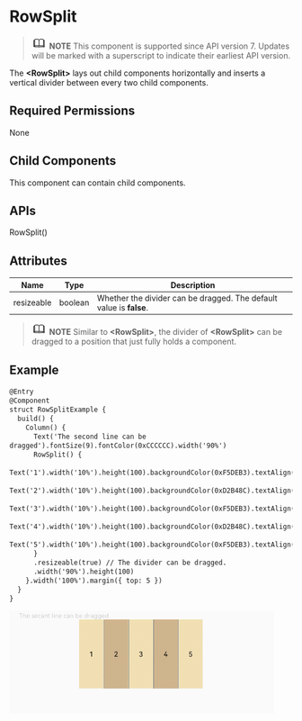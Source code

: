 # RowSplit


> ![icon-note.gif](public_sys-resources/icon-note.gif) **NOTE**
> This component is supported since API version 7. Updates will be marked with a superscript to indicate their earliest API version.


The **&lt;RowSplit&gt;** lays out child components horizontally and inserts a vertical divider between every two child components.


## Required Permissions

None


## Child Components

This component can contain child components.


## APIs

RowSplit()


## Attributes

| Name | Type | Description |
| -------- | -------- | -------- |
| resizeable | boolean | Whether the divider can be dragged. The default value is **false**. |

> ![icon-note.gif](public_sys-resources/icon-note.gif) **NOTE**
> Similar to **&lt;RowSplit&gt;**, the divider of **&lt;RowSplit&gt;** can be dragged to a position that just fully holds a component.


## Example


```
@Entry
@Component
struct RowSplitExample {
  build() {
    Column() {
      Text('The second line can be dragged').fontSize(9).fontColor(0xCCCCCC).width('90%')
      RowSplit() {
        Text('1').width('10%').height(100).backgroundColor(0xF5DEB3).textAlign(TextAlign.Center)
        Text('2').width('10%').height(100).backgroundColor(0xD2B48C).textAlign(TextAlign.Center)
        Text('3').width('10%').height(100).backgroundColor(0xF5DEB3).textAlign(TextAlign.Center)
        Text('4').width('10%').height(100).backgroundColor(0xD2B48C).textAlign(TextAlign.Center)
        Text('5').width('10%').height(100).backgroundColor(0xF5DEB3).textAlign(TextAlign.Center)
      }
      .resizeable(true) // The divider can be dragged.
      .width('90%').height(100)
    }.width('100%').margin({ top: 5 })
  }
}
```

![en-us_image_0000001212058482](figures/en-us_image_0000001212058482.gif)
